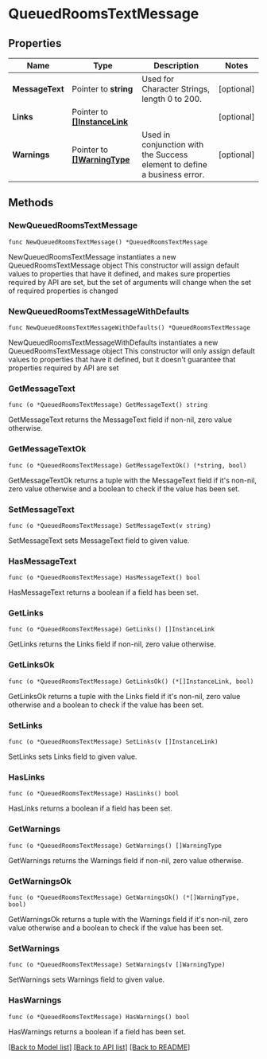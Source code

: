 # QueuedRoomsTextMessage

## Properties

Name | Type | Description | Notes
------------ | ------------- | ------------- | -------------
**MessageText** | Pointer to **string** | Used for Character Strings, length 0 to 200. | [optional] 
**Links** | Pointer to [**[]InstanceLink**](InstanceLink.md) |  | [optional] 
**Warnings** | Pointer to [**[]WarningType**](WarningType.md) | Used in conjunction with the Success element to define a business error. | [optional] 

## Methods

### NewQueuedRoomsTextMessage

`func NewQueuedRoomsTextMessage() *QueuedRoomsTextMessage`

NewQueuedRoomsTextMessage instantiates a new QueuedRoomsTextMessage object
This constructor will assign default values to properties that have it defined,
and makes sure properties required by API are set, but the set of arguments
will change when the set of required properties is changed

### NewQueuedRoomsTextMessageWithDefaults

`func NewQueuedRoomsTextMessageWithDefaults() *QueuedRoomsTextMessage`

NewQueuedRoomsTextMessageWithDefaults instantiates a new QueuedRoomsTextMessage object
This constructor will only assign default values to properties that have it defined,
but it doesn't guarantee that properties required by API are set

### GetMessageText

`func (o *QueuedRoomsTextMessage) GetMessageText() string`

GetMessageText returns the MessageText field if non-nil, zero value otherwise.

### GetMessageTextOk

`func (o *QueuedRoomsTextMessage) GetMessageTextOk() (*string, bool)`

GetMessageTextOk returns a tuple with the MessageText field if it's non-nil, zero value otherwise
and a boolean to check if the value has been set.

### SetMessageText

`func (o *QueuedRoomsTextMessage) SetMessageText(v string)`

SetMessageText sets MessageText field to given value.

### HasMessageText

`func (o *QueuedRoomsTextMessage) HasMessageText() bool`

HasMessageText returns a boolean if a field has been set.

### GetLinks

`func (o *QueuedRoomsTextMessage) GetLinks() []InstanceLink`

GetLinks returns the Links field if non-nil, zero value otherwise.

### GetLinksOk

`func (o *QueuedRoomsTextMessage) GetLinksOk() (*[]InstanceLink, bool)`

GetLinksOk returns a tuple with the Links field if it's non-nil, zero value otherwise
and a boolean to check if the value has been set.

### SetLinks

`func (o *QueuedRoomsTextMessage) SetLinks(v []InstanceLink)`

SetLinks sets Links field to given value.

### HasLinks

`func (o *QueuedRoomsTextMessage) HasLinks() bool`

HasLinks returns a boolean if a field has been set.

### GetWarnings

`func (o *QueuedRoomsTextMessage) GetWarnings() []WarningType`

GetWarnings returns the Warnings field if non-nil, zero value otherwise.

### GetWarningsOk

`func (o *QueuedRoomsTextMessage) GetWarningsOk() (*[]WarningType, bool)`

GetWarningsOk returns a tuple with the Warnings field if it's non-nil, zero value otherwise
and a boolean to check if the value has been set.

### SetWarnings

`func (o *QueuedRoomsTextMessage) SetWarnings(v []WarningType)`

SetWarnings sets Warnings field to given value.

### HasWarnings

`func (o *QueuedRoomsTextMessage) HasWarnings() bool`

HasWarnings returns a boolean if a field has been set.


[[Back to Model list]](../README.md#documentation-for-models) [[Back to API list]](../README.md#documentation-for-api-endpoints) [[Back to README]](../README.md)



